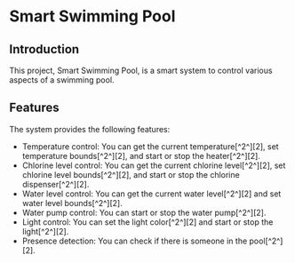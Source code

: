 # Smart Swimming Pool

## Introduction

This project, Smart Swimming Pool, is a smart system to control various aspects of a swimming pool.

## Features

The system provides the following features:

- Temperature control: You can get the current temperature[^2^][2], set temperature bounds[^2^][2], and start or stop the heater[^2^][2].
- Chlorine level control: You can get the current chlorine level[^2^][2], set chlorine level bounds[^2^][2], and start or stop the chlorine dispenser[^2^][2].
- Water level control: You can get the current water level[^2^][2] and set water level bounds[^2^][2].
- Water pump control: You can start or stop the water pump[^2^][2].
- Light control: You can set the light color[^2^][2] and start or stop the light[^2^][2].
- Presence detection: You can check if there is someone in the pool[^2^][2].
